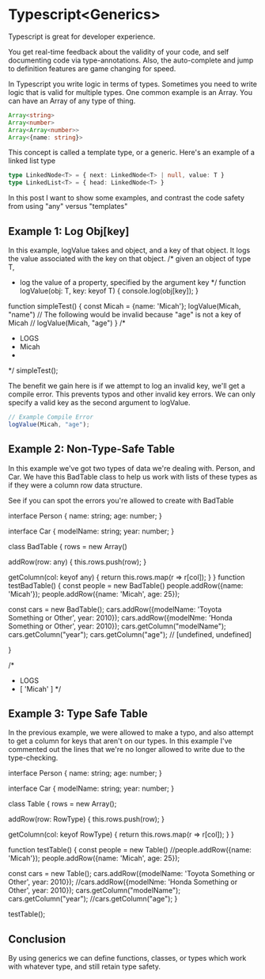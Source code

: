 # Typescript\<Generics>

Typescript is great for developer experience. 

You get real-time feedback about the validity of your code, and self documenting code via type-annotations. Also, the auto-complete and jump to definition features are game changing for speed.


In Typescript you write logic in terms of types. Sometimes you need to write logic that is valid for multiple types. One common example is an Array. You can have an Array of any type of thing.

```typescript
Array<string>
Array<number>
Array<Array<number>>
Array<{name: string}>
```

This concept is called a template type, or a generic. Here's an example of a linked list type

```typescript
type LinkedNode<T> = { next: LinkedNode<T> | null, value: T }
type LinkedList<T> = { head: LinkedNode<T> }
```

In this post I want to show some examples, and contrast the code safety from using "any" versus "templates"

## Example 1: Log Obj[key]
In this example, logValue takes and object, and a key of that object. It logs the value associated with the key on that object.
/* given an object of type T,
 * log the value of a property, specified by the argument key
 */
function logValue<T>(obj: T, key: keyof T) {
  console.log(obj[key]);
}

function simpleTest() {
  const Micah = {name: 'Micah'};
  logValue(Micah, "name")
  // The following would be invalid because "age" is not a key of Micah
  // logValue(Micah, "age")
}
/*
 * LOGS
 * Micah
 *
 */
simpleTest();


The benefit we gain here is if we attempt to log an invalid key, we'll get a compile error. This prevents typos and other invalid key errors. We can only specify a valid key as the second argument to logValue.
```typescript
// Example Compile Error
logValue(Micah, "age");
```

## Example 2: Non-Type-Safe Table
In this example we've got two types of data we're dealing with.  Person, and Car. We have this BadTable class to help us work with lists of these types as if they were a column row data structure.

See if you can spot the errors you're allowed to create with BadTable

interface Person {
  name: string;
  age: number;
}

interface Car {
  modelName: string;
  year: number;
}

class BadTable {
  rows = new Array<any>()

  addRow(row: any) {
    this.rows.push(row);
  }

  getColumn(col: keyof any) {
    return this.rows.map(r => r[col]);
  }
}
function testBadTable() {
  const people = new BadTable()
  people.addRow({name: 'Micah'});
  people.addRow({name: 'Micah', age: 25});

  const cars = new BadTable();
  cars.addRow({modelName: 'Toyota Something or Other', year: 2010});
  cars.addRow({modelNme: 'Honda Something or Other', year: 2010});
  cars.getColumn("modelName");
  cars.getColumn("year");
  cars.getColumn("age"); // [undefined, undefined]

}

/*
 * LOGS
 * [ 'Micah' ]
 */


## Example 3: Type Safe Table
In the previous example, we were allowed to make a typo, and also attempt to get a column for keys that aren't on our types. In this example I've commented out the lines that we're no longer allowed to write due to the type-checking.

interface Person {
  name: string;
  age: number;
}

interface Car {
  modelName: string;
  year: number;
}

class Table<RowType> {
  rows = new Array<RowType>();

  addRow(row: RowType) {
    this.rows.push(row);
  }

  getColumn(col: keyof RowType) {
    return this.rows.map(r => r[col]);
  }
}

function testTable() {
  const people = new Table<Person>()
  //people.addRow({name: 'Micah'});
  people.addRow({name: 'Micah', age: 25});

  const cars = new Table<Car>();
  cars.addRow({modelName: 'Toyota Something or Other', year: 2010});
  //cars.addRow({modelNme: 'Honda Something or Other', year: 2010});
  cars.getColumn("modelName");
  cars.getColumn("year");
  //cars.getColumn("age");
}

testTable();


## Conclusion
By using generics we can define functions, classes, or types which work with whatever type, and still retain type safety.
